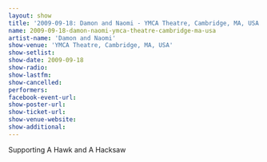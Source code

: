 ```yaml
---
layout: show
title: '2009-09-18: Damon and Naomi - YMCA Theatre, Cambridge, MA, USA'
name: 2009-09-18-damon-naomi-ymca-theatre-cambridge-ma-usa
artist-name: 'Damon and Naomi'
show-venue: 'YMCA Theatre, Cambridge, MA, USA'
show-setlist: 
show-date: 2009-09-18
show-radio: 
show-lastfm: 
show-cancelled: 
performers: 
facebook-event-url: 
show-poster-url: 
show-ticket-url: 
show-venue-website: 
show-additional: 
---
```


Supporting A Hawk and A Hacksaw